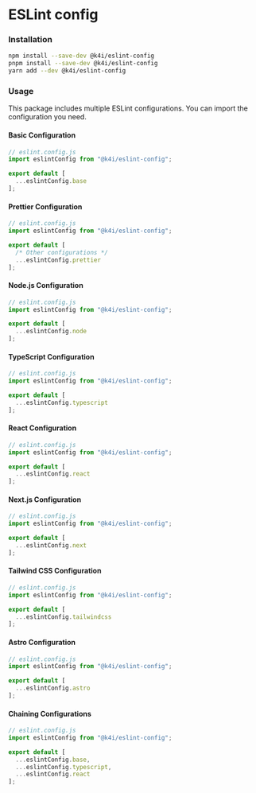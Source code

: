 # ESLint config

### Installation

```bash
npm install --save-dev @k4i/eslint-config
pnpm install --save-dev @k4i/eslint-config
yarn add --dev @k4i/eslint-config
```

### Usage

This package includes multiple ESLint configurations. You can import the configuration you need.

#### Basic Configuration

```js
// eslint.config.js
import eslintConfig from "@k4i/eslint-config";

export default [
  ...eslintConfig.base
];
```

#### Prettier Configuration

```js
// eslint.config.js
import eslintConfig from "@k4i/eslint-config";

export default [
  /* Other configurations */
  ...eslintConfig.prettier
];
```

#### Node.js Configuration

```js
// eslint.config.js
import eslintConfig from "@k4i/eslint-config";

export default [
  ...eslintConfig.node
];
```

#### TypeScript Configuration

```js
// eslint.config.js
import eslintConfig from "@k4i/eslint-config";

export default [
  ...eslintConfig.typescript
];
```

#### React Configuration

```js
// eslint.config.js
import eslintConfig from "@k4i/eslint-config";

export default [
  ...eslintConfig.react
];
```

#### Next.js Configuration

```js
// eslint.config.js
import eslintConfig from "@k4i/eslint-config";

export default [
  ...eslintConfig.next
];
```

#### Tailwind CSS Configuration

```js
// eslint.config.js
import eslintConfig from "@k4i/eslint-config";

export default [
  ...eslintConfig.tailwindcss
];
```

#### Astro Configuration

```js
// eslint.config.js
import eslintConfig from "@k4i/eslint-config";

export default [
  ...eslintConfig.astro
];
```

#### Chaining Configurations

```js
// eslint.config.js
import eslintConfig from "@k4i/eslint-config";

export default [
  ...eslintConfig.base,
  ...eslintConfig.typescript,
  ...eslintConfig.react
];
```

